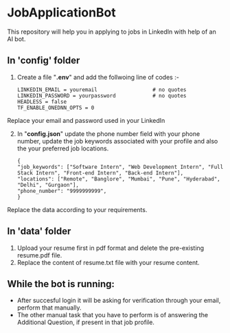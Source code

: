 
# JobApplicationBot
This repository will help you in applying to jobs in LinkedIn with help of an AI bot.

## In 'config' folder
1. Create a file "**.env**" and add the follwoing line of codes :-
   ```
   LINKEDIN_EMAIL = youremail                  # no quotes
   LINKEDIN_PASSWORD = yourpassword            # no quotes
   HEADLESS = false
   TF_ENABLE_ONEDNN_OPTS = 0
   ```
Replace your email and password used in your LinkedIn 

2. In "**config.json**" update the phone number field with your phone number, update the job keywords associated with your profile and also the your preferred job locations.
   ```
   {
   "job_keywords": ["Software Intern", "Web Development Intern", "Full Stack Intern", "Front-end Intern", "Back-end Intern"],
   "locations": ["Remote", "Banglore", "Mumbai", "Pune", "Hyderabad", "Delhi", "Gurgaon"],
   "phone_number": "9999999999",
   }
   ```

Replace the data according to your requirements.

## In 'data' folder 
1. Upload your resume first in pdf format and delete the pre-existing resume.pdf file.
2. Replace the content of resume.txt file with your resume content.

## While the bot is running:
 * After succesful login it will be asking for verification through your email, perform that manually.
 * The other manual task that you have to perform is of answering the Additional Question, if present in that job profile.

